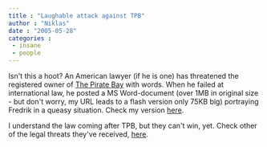 ```yaml
---
title : "Laughable attack against TPB"
author : "Niklas"
date : "2005-05-28"
categories : 
 - insane
 - people
---
```


Isn't this a hoot? An American lawyer (if he is one) has threatened the registered owner of [The Pirate Bay](http://thepiratebay.com) with words. When he failed at international law, he posted a MS Word-document (over 1MB in original size - but don't worry, my URL leads to a flash version only 75KB big) portraying Fredrik in a queasy situation. Check my version [here](https://niklasblog.com/wp-content/2005-05-28.html).

I understand the law coming after TPB, but they can't win, yet. Check other of the legal threats they've received, [here](http://static.thepiratebay.org/legal).
